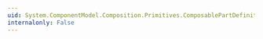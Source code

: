 ```yaml
---
uid: System.ComponentModel.Composition.Primitives.ComposablePartDefinition
internalonly: False
---
```

